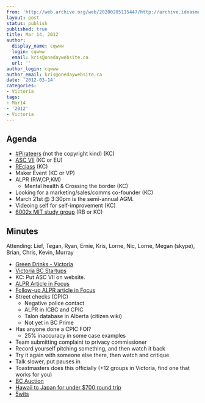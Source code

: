 ```yaml
---
from: 'http://web.archive.org/web/20200205115447/http://archive.ideasmeetings.org/wiki/Mar14,2012'
layout: post
status: publish
published: true
title: Mar 14, 2012
author:
  display_name: cqwww
  login: cqwww
  email: kris@onedaywebsite.ca
  url: ''
author_login: cqwww
author_email: kris@onedaywebsite.ca
date: '2012-03-14'
categories:
- Victoria
tags:
- Mar14
- '2012'
- Victoria
---
```


## Agenda

* [#Pirateers](http://www.williamsandcompany.ca/Articles/Salvage.pdf) (not the copyright kind) (KC)
* [ASC VII](http://www.awesomeshitclub.com/) (KC or EU)
* [REclass](http://archive.ideasmeetings.org/wiki/REclass "REclass") (KC)
* Maker Event (KC or VP)
* ALPR (RW,CP,KM) 
    * Mental health & Crossing the border (KC)
* Looking for a marketing/sales/comms co-founder (KC)
* March 21st @ 3:30pm is the semi-annual AGM.
* Videoing self for self-improvement (KC)
* [6002x MIT study group](https://6002x.mitx.mit.edu/) (RB or KC)

## Minutes


Attending: Lief, Tegan, Ryan, Ernie, Kris, Lorne, Nic, Lorne, Megan (skype),
Brian, Chris, Kevin, Murray

* [Green Drinks - Victoria](http://www.conversationworks.ca/green-drinks-victoria/)
* [Victoria BC Startups](http://www.meetup.com/Victoria-BC-Startups/)
* KC: Put ASC VII on website.
* [ALPR Article in Focus](http://www.focusonline.ca/?q=node/312)
* [Follow-up ALPR article in Focus](http://www.focusonline.ca/?q=node/341)
* Street checks (CPIC) 
    * Negative police contact
    * ALPR in ICBC and CPIC
    * Talon database in Alberta (citizen wiki)
    * Not yet in BC Prime
* Has anyone done a CPIC FOI? 
    * 25% inaccuracy in some case examples
* Team submitting complaint to privacy commissioner
* Record yourself pitching something, and then watch it back
* Try it again with someone else there, then watch and critique
* Talk slower, put pauses in
* Toastmasters does this officially (+12 groups in Victoria, find one that works for you)
* [BC Auction](http://www.bcauction.ca/)
* [Hawaii to Japan for under $700 round trip](http://beatofhawaii.com/all-islands-to-or-from-japan-110-each-way-plus-tax)
* [5wits](http://5-wits.com/)
